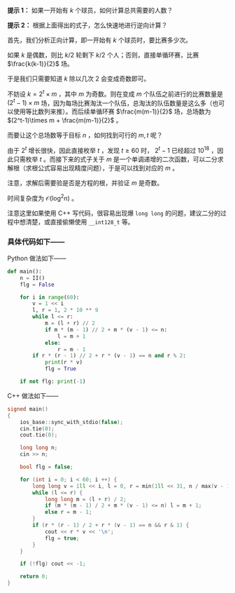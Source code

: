 **提示 1：** 如果一开始有 $k$ 个球员，如何计算总共需要的人数？

**提示 2：** 根据上面得出的式子，怎么快速地进行逆向计算？

首先，我们分析正向计算，即一开始有 $k$ 个球员时，要比赛多少次。

如果 $k$ 是偶数，则比 $k/2$ 轮剩下 $k/2$ 个人；否则，直接单循环赛，比赛 $\frac{k(k-1)}{2}$ 场。

于是我们只需要知道 $k$ 除以几次 $2$ 会变成奇数即可。

不妨设 $k=2^t\times m$ ，其中 $m$ 为奇数。则在变成 $m$ 个队伍之前进行的比赛数量是 $(2^t-1)\times m$ 场，因为每场比赛淘汰一个队伍，总淘汰的队伍数量是这么多（也可以使用等比数列来推）。而后续单循环赛 $\frac{m(m-1)}{2}$ 场，总场数为 $(2^t-1)\times m + \frac{m(m-1)}{2}$ 。

而要让这个总场数等于目标 $n$ ，如何找到可行的 $m,t$ 呢？

由于 $2^t$ 增长很快，因此直接枚举 $t$ ，发现 $t\geq 60$ 时， $2^t-1$ 已经超过 $10^{18}$ ，因此只需枚举 $t$ 。而接下来的式子关于 $m$ 是一个单调递增的二次函数，可以二分求解根（求根公式容易出现精度问题），于是可以找到对应的 $m$ 。

注意，求解后需要验是否是方程的根，并验证 $m$ 是奇数。

时间复杂度为 $\mathcal{O}(\log^2n)$ 。

注意这里如果使用 C++ 写代码，很容易出现爆 `long long` 的问题，建议二分的过程中想清楚，或直接偷懒使用 `__int128_t` 等。

### 具体代码如下——

Python 做法如下——

```Python []
def main():
    n = II()
    flg = False

    for i in range(60):
        v = 1 << i
        l, r = 1, 2 * 10 ** 9
        while l <= r:
            m = (l + r) // 2
            if m * (m - 1) // 2 + m * (v - 1) <= n:
                l = m + 1
            else:
                r = m - 1
        if r * (r - 1) // 2 + r * (v - 1) == n and r % 2:
            print(r * v)
            flg = True

    if not flg: print(-1)
```

C++ 做法如下——

```cpp []
signed main()
{
    ios_base::sync_with_stdio(false);
    cin.tie(0);
    cout.tie(0);

    long long n;
    cin >> n;

    bool flg = false;

    for (int i = 0; i < 60; i ++) {
        long long v = 1ll << i, l = 0, r = min(1ll << 31, n / max(v - 1, 1ll));
        while (l <= r) {
            long long m = (l + r) / 2;
            if (m * (m - 1) / 2 + m * (v - 1) <= n) l = m + 1;
            else r = m - 1;
        }
        if (r * (r - 1) / 2 + r * (v - 1) == n && r & 1) {
            cout << r * v << '\n';
            flg = true;
        }
    }

    if (!flg) cout << -1;

    return 0;
}
```
